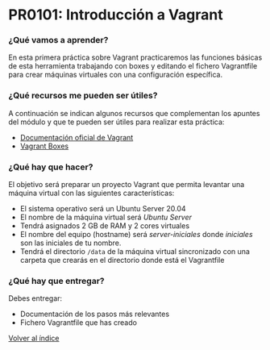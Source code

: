 # PR0101: Introducción a Vagrant

### ¿Qué vamos a aprender?

En esta primera práctica sobre Vagrant practicaremos las funciones básicas de esta herramienta trabajando con boxes y editando el fichero Vagrantfile para crear máquinas virtuales con una configuración específica.

### ¿Qué recursos me pueden ser útiles?

A continuación se indican algunos recursos que complementan los apuntes del módulo y que te pueden ser útiles para realizar esta práctica:

- [Documentación oficial de Vagrant](https://developer.hashicorp.com/vagrant/docs)
- [Vagrant Boxes](https://portal.cloud.hashicorp.com/vagrant/discover)

### ¿Qué hay que hacer?

El objetivo será preparar un proyecto Vagrant que permita levantar una máquina virtual con las siguientes características:

- El sistema operativo será un Ubuntu Server 20.04
- El nombre de la máquina virtual será *Ubuntu Server*
- Tendrá asignados 2 GB de RAM y 2 cores virtuales
- El nombre del equipo (hostname) será *server-iniciales* donde *iniciales* son las iniciales de tu nombre.
- Tendrá el directorio `/data` de la máquina virtual sincronizado con una carpeta que crearás en el directorio donde está el Vagrantfile

### ¿Qué hay que entregar?

Debes entregar:

- Documentación de los pasos más relevantes
- Fichero Vagrantfile que has creado



[Volver al índice](../index.html)